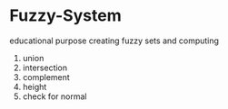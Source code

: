 # Fuzzy-System
educational purpose
creating fuzzy sets and computing 
1) union
2) intersection
3) complement
4) height
5) check for normal

